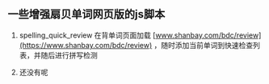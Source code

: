 ## 一些增强扇贝单词网页版的js脚本

1. spelling_quick_review
在背单词页面加载 [www.shanbay.com/bdc/review](https://www.shanbay.com/bdc/review) ，随时添加当前单词到快速检查列表，并随后进行拼写检测

2. 还没有呢

